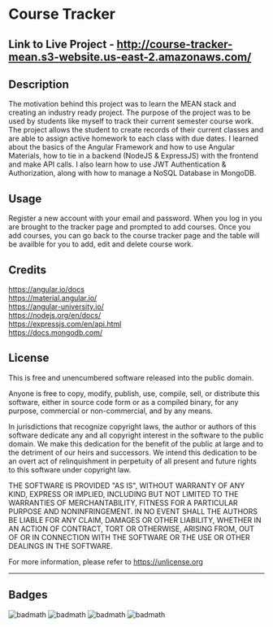 # Course Tracker

## Link to Live Project - http://course-tracker-mean.s3-website.us-east-2.amazonaws.com/

## Description

The motivation behind this project was to learn the MEAN stack and creating an industry ready project. The purpose of the project was to be used by students like myself to track their current semester course work. The project allows the student to create records of their current classes and are able to assign active homework to each class with due dates. I learned about the basics of the Angular Framework and how to use Angular Materials, how to tie in a backend (NodeJS & ExpressJS) with the frontend and make API calls. I also learn how to use JWT Authentication & Authorization, along with how to manage a NoSQL Database in MongoDB.

## Usage

Register a new account with your email and password. When you log in you are brought to the tracker page and prompted to add courses. Once you add courses, you can go back to the course tracker page and the table will be availble for you to add, edit and delete course work.

## Credits

https://angular.io/docs <br/>
https://material.angular.io/ <br/>
https://angular-university.io/ <br/>
https://nodejs.org/en/docs/ <br/>
https://expressjs.com/en/api.html <br/>
https://docs.mongodb.com/ <br/>


## License

This is free and unencumbered software released into the public domain.

Anyone is free to copy, modify, publish, use, compile, sell, or
distribute this software, either in source code form or as a compiled
binary, for any purpose, commercial or non-commercial, and by any
means.

In jurisdictions that recognize copyright laws, the author or authors
of this software dedicate any and all copyright interest in the
software to the public domain. We make this dedication for the benefit
of the public at large and to the detriment of our heirs and
successors. We intend this dedication to be an overt act of
relinquishment in perpetuity of all present and future rights to this
software under copyright law.

THE SOFTWARE IS PROVIDED "AS IS", WITHOUT WARRANTY OF ANY KIND,
EXPRESS OR IMPLIED, INCLUDING BUT NOT LIMITED TO THE WARRANTIES OF
MERCHANTABILITY, FITNESS FOR A PARTICULAR PURPOSE AND NONINFRINGEMENT.
IN NO EVENT SHALL THE AUTHORS BE LIABLE FOR ANY CLAIM, DAMAGES OR
OTHER LIABILITY, WHETHER IN AN ACTION OF CONTRACT, TORT OR OTHERWISE,
ARISING FROM, OUT OF OR IN CONNECTION WITH THE SOFTWARE OR THE USE OR
OTHER DEALINGS IN THE SOFTWARE.

For more information, please refer to <https://unlicense.org>

---

## Badges

![badmath](https://img.shields.io/badge/Typescript-66.6%25-blue)
![badmath](https://img.shields.io/badge/JavaScript-11.1%25-yellow)
![badmath](https://img.shields.io/badge/HTML-18.3%25-orange)
![badmath](https://img.shields.io/badge/CSS-4%25-blueviolet)
<!-- https://shields.io/ -->
<!-- https://choosealicense.com/licenses/unlicense/ -->
